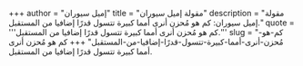 +++
author = "إميل سيوران"
title = "مقولة إميل سيوران"
description = "مقولة إميل سيوران: كم هو مُحزن أنرى أمما كبيرة تتسول قدرًا إضافيا من المستقبل."
quote = '''كم هو مُحزن أنرى أمما كبيرة تتسول قدرًا إضافيا من المستقبل.'''
slug = "كم-هو-مُحزن-أنرى-أمما-كبيرة-تتسول-قدرًا-إضافيا-من-المستقبل"
+++
كم هو مُحزن أنرى أمما كبيرة تتسول قدرًا إضافيا من المستقبل.
